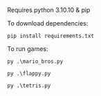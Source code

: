 Requires python 3.10.10 & pip

To download dependencies:
```
pip install requirements.txt
```

To run games:

```
py .\mario_bros.py
```

```
py .\flappy.py
```

```
py .\tetris.py
```